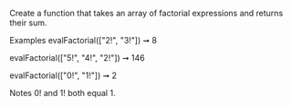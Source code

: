 Create a function that takes an array of factorial expressions and returns their sum.

Examples
evalFactorial(["2!", "3!"]) ➞ 8

evalFactorial(["5!", "4!", "2!"]) ➞ 146

evalFactorial(["0!", "1!"]) ➞ 2

Notes
0! and 1! both equal 1.